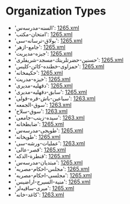 # Organization Types
 * 'السنه-مدرسەس'‎: [1265.xml](/Project-Cairo-Urban-News/CairoUrbanNews/blob/master/articles/ottoman/1265.xml)
 * 'امتحان-مکتب'‎: [1265.xml](/Project-Cairo-Urban-News/CairoUrbanNews/blob/master/articles/ottoman/1265.xml)
 * 'بولاق-ترسانه-سی'‎: [1265.xml](/Project-Cairo-Urban-News/CairoUrbanNews/blob/master/articles/ottoman/1265.xml)
 * 'جامع-ازهر'‎: [1265.xml](/Project-Cairo-Urban-News/CairoUrbanNews/blob/master/articles/ottoman/1265.xml)
 * 'جيزه-مدیريت'‎: [1265.xml](/Project-Cairo-Urban-News/CairoUrbanNews/blob/master/articles/ottoman/1265.xml)
 * 'حسنين-حضرتلرينك-مسجد-شریفلری'‎: [1265.xml](/Project-Cairo-Urban-News/CairoUrbanNews/blob/master/articles/ottoman/1265.xml)
 * 'حمزاوی-خطنده-كائن-کلیس'‎: [1265.xml](/Project-Cairo-Urban-News/CairoUrbanNews/blob/master/articles/ottoman/1265.xml)
 * 'حکیمخانه'‎: [1265.xml](/Project-Cairo-Urban-News/CairoUrbanNews/blob/master/articles/ottoman/1265.xml)
 * 'خیزه-مدریت'‎: [1265.xml](/Project-Cairo-Urban-News/CairoUrbanNews/blob/master/articles/ottoman/1265.xml)
 * 'دقهلیه-مدیری'‎: [1265.xml](/Project-Cairo-Urban-News/CairoUrbanNews/blob/master/articles/ottoman/1265.xml)
 * 'سابق-دقهلیه-مدیری'‎: [1265.xml](/Project-Cairo-Urban-News/CairoUrbanNews/blob/master/articles/ottoman/1265.xml)
 * 'سباعين-باش-قره-قولى'‎: [1263.xml](/Project-Cairo-Urban-News/CairoUrbanNews/blob/master/articles/ottoman/1263.xml)
 * 'سوق-الجمعه'‎: [1263.xml](/Project-Cairo-Urban-News/CairoUrbanNews/blob/master/articles/ottoman/1263.xml)
 * 'سوق-سلاح'‎: [1263.xml](/Project-Cairo-Urban-News/CairoUrbanNews/blob/master/articles/ottoman/1263.xml)
 * 'سیده-زینب-جامعى'‎: [1263.xml](/Project-Cairo-Urban-News/CairoUrbanNews/blob/master/articles/ottoman/1263.xml)
 * 'ضابطخانه'‎: [1265.xml](/Project-Cairo-Urban-News/CairoUrbanNews/blob/master/articles/ottoman/1265.xml)
 * 'طوپجی-مدرسەس'‎: [1265.xml](/Project-Cairo-Urban-News/CairoUrbanNews/blob/master/articles/ottoman/1265.xml)
 * 'طوپخانه'‎: [1265.xml](/Project-Cairo-Urban-News/CairoUrbanNews/blob/master/articles/ottoman/1265.xml)
 * 'عمليات-ورشه-سى'‎: [1263.xml](/Project-Cairo-Urban-News/CairoUrbanNews/blob/master/articles/ottoman/1263.xml)
 * 'قصر-عالی'‎: [1265.xml](/Project-Cairo-Urban-News/CairoUrbanNews/blob/master/articles/ottoman/1265.xml)
 * 'قنطرة-الدكه'‎: [1265.xml](/Project-Cairo-Urban-News/CairoUrbanNews/blob/master/articles/ottoman/1265.xml)
 * 'مبتدیان-مدرسەس'‎: [1265.xml](/Project-Cairo-Urban-News/CairoUrbanNews/blob/master/articles/ottoman/1265.xml)
 * 'مجلس-احکام-مصريه'‎: [1265.xml](/Project-Cairo-Urban-News/CairoUrbanNews/blob/master/articles/ottoman/1265.xml)
 * 'مجلسى-احكام-مصريه'‎: [1265.xml](/Project-Cairo-Urban-News/CairoUrbanNews/blob/master/articles/ottoman/1265.xml)
 * 'منية-السيرج-اراضیس'‎: [1265.xml](/Project-Cairo-Urban-News/CairoUrbanNews/blob/master/articles/ottoman/1265.xml)
 * 'ميری-ساقيەلر'‎: [1265.xml](/Project-Cairo-Urban-News/CairoUrbanNews/blob/master/articles/ottoman/1265.xml)
 * 'کاغد-خانه'‎: [1263.xml](/Project-Cairo-Urban-News/CairoUrbanNews/blob/master/articles/ottoman/1263.xml)
